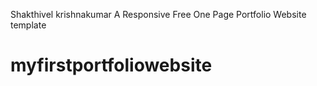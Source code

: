 Shakthivel krishnakumar
A Responsive Free One Page Portfolio Website template




# myfirstportfoliowebsite
